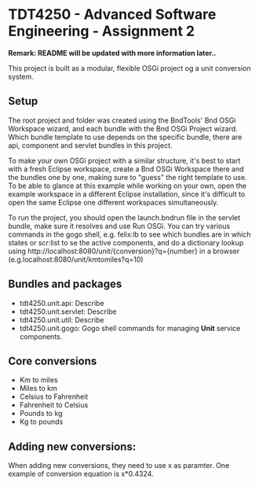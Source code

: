 # TDT4250 - Advanced Software Engineering - Assignment 2

**Remark: README will be updated with more information later..**

This project is built as a modular, flexible OSGi project og a unit conversion system.

## Setup

The root project and folder was created using the BndTools' Bnd OSGi Workspace wizard, and each bundle with the Bnd OSGi Project wizard. Which bundle template to use depends on the specific bundle, there are api, component and servlet bundles in this project.

To make your own OSGi project with a similar structure, it's best to start with a fresh Eclipse workspace, create a Bnd OSGi Workspace there and the bundles one by one, making sure to "guess" the right template to use. To be able to glance at this example while working on your own, open the example workspace in a different Eclipse installation, since it's difficult to open the same Eclipse one different workspaces simultaneously.

To run the project, you should open the launch.bndrun file in the servlet bundle, make sure it resolves and use Run OSGi. You can try various commands in the gogo shell, e.g. felix:lb to see which bundles are in which states or scr:list to se the active components, and do a dictionary lookup using http://localhost:8080/unit/{conversion}?q={number} in a browser (e.g.localhost:8080/unit/kmtomiles?q=10)

## Bundles and packages

- tdt4250.unit.api: Describe
- tdt4250.unit.servlet: Describe
- tdt4250.unit.util: Describe
- tdt4250.unit.gogo: Gogo shell commands for managing **Unit** service components.

## Core conversions

- Km to miles
- Miles to km
- Celsius to Fahrenheit
- Fahrenheit to Celsius
- Pounds to kg
- Kg to pounds

## Adding new conversions:

When adding new conversions, they need to use x as paramter. One example of conversion equation is x\*0.4324.
